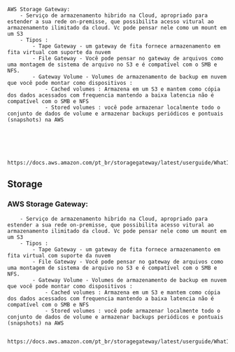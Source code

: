 	AWS Storage Gateway:
		- Serviço de armazenamento hibrido na Cloud, apropriado para estender a sua rede on-premisse, que possibilita acesso vitural ao armazenamento ilimitado da cloud. Vc pode pensar nele como um mount em um S3
		- Tipos : 
			- Tape Gateway - um gateway de fita fornece armazenamento em fita virtual com suporte da nuvem
			- File Gateway - Você pode pensar no gateway de arquivos como uma montagem de sistema de arquivo no S3 e é compatível com o SMB e NFS.
			- Gateway Volume - Volumes de armazenamento de backup em nuvem que você pode montar como dispositivos :
				- Cached volumes : Armazena em um S3 e mantem como cópia dos dados acessados com frequencia mantendo a baixa latencia não é compatível com o SMB e NFS
				- Stored volumes : você pode armazenar localmente todo o conjunto de dados de volume e armazenar backups periódicos e pontuais (snapshots) na AWS
			
			
			
			
			
			https://docs.aws.amazon.com/pt_br/storagegateway/latest/userguide/WhatIsStorageGateway.html
## Storage
   ### AWS Storage Gateway:
		- Serviço de armazenamento hibrido na Cloud, apropriado para estender a sua rede on-premisse, que possibilita acesso vitural ao armazenamento ilimitado da cloud. Vc pode pensar nele como um mount em um S3
		- Tipos : 
			- Tape Gateway - um gateway de fita fornece armazenamento em fita virtual com suporte da nuvem
			- File Gateway - Você pode pensar no gateway de arquivos como uma montagem de sistema de arquivo no S3 e é compatível com o SMB e NFS.
			- Gateway Volume - Volumes de armazenamento de backup em nuvem que você pode montar como dispositivos :
				- Cached volumes : Armazena em um S3 e mantem como cópia dos dados acessados com frequencia mantendo a baixa latencia não é compatível com o SMB e NFS
				- Stored volumes : você pode armazenar localmente todo o conjunto de dados de volume e armazenar backups periódicos e pontuais (snapshots) na AWS
			
			https://docs.aws.amazon.com/pt_br/storagegateway/latest/userguide/WhatIsStorageGateway.html